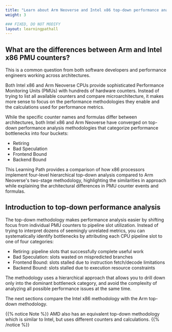 ```yaml
---
title: "Learn about Arm Neoverse and Intel x86 top-down performance analysis"
weight: 3

### FIXED, DO NOT MODIFY
layout: learningpathall
---
```


## What are the differences between Arm and Intel x86 PMU counters?

This is a common question from both software developers and performance engineers working across architectures.

Both Intel x86 and Arm Neoverse CPUs provide sophisticated Performance Monitoring Units (PMUs) with hundreds of hardware counters. Instead of trying to list all available counters and compare microarchitecture, it makes more sense to focus on the performance methodologies they enable and the calculations used for performance metrics. 

While the specific counter names and formulas differ between architectures, both Intel x86 and Arm Neoverse have converged on top-down performance analysis methodologies that categorize performance bottlenecks into four buckets:

- Retiring
- Bad Speculation
- Frontend Bound
- Backend Bound

This Learning Path provides a comparison of how x86 processors implement four-level hierarchical top-down analysis compared to Arm Neoverse's two-stage methodology, highlighting the similarities in approach while explaining the architectural differences in PMU counter events and formulas.

## Introduction to top-down performance analysis

The top-down methodology makes performance analysis easier by shifting focus from individual PMU counters to pipeline slot utilization. Instead of trying to interpret dozens of seemingly unrelated metrics, you can systematically identify bottlenecks by attributing each CPU pipeline slot to one of four categories:

- Retiring: pipeline slots that successfully complete useful work
- Bad Speculation: slots wasted on mispredicted branches
- Frontend Bound: slots stalled due to instruction fetch/decode limitations
- Backend Bound: slots stalled due to execution resource constraints

The methodology uses a hierarchical approach that allows you to drill down only into the dominant bottleneck category, and avoid the complexity of analyzing all possible performance issues at the same time. 

The next sections compare the Intel x86 methodology with the Arm top-down methodology. 

{{% notice Note %}}
AMD also has an equivalent top-down methodology which is similar to Intel, but uses different counters and calculations. 
{{% /notice %}}

